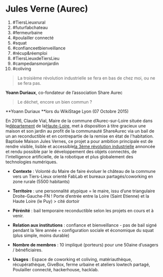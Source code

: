 # Jules Verne \(Aurec\)

1. \#TiersLieuxrural
2. \#futurfabchateau
3. \#fermeurbaine
4. \#poulailler connecté
5. \#squat
6. \#confianceetbienveillance
7. \#récup&réemploi
8. \#TiersLieuxdeTiersLieu
9. \#campedansmonjardin
10. \#coliving

> La troisième révolution industrielle se fera en bas de chez moi, ou ne se fera pas.

**Yoann Duriaux**, co-fondateur de l’association Share Aurec

> Le déchet, encore un bien commun ?

**Yoann Duriaux **lors du WikiStage Lyon \(07 Octobre 2015\)

En 2016, Claude Vial, Maire de la commune d’Aurec-sur-Loire située dans le[département](https://fr.wikipedia.org/wiki/Département_français) de la[Haute-Loire](https://fr.wikipedia.org/wiki/Haute-Loire), met à disposition à titre gracieux une maison et son jardin au profit de la communauté ShareAurec via un bail de un an reconductible et en contrepartie de la remise en état de l'habitation. Baptisée Maison Jules Vernes, ce projet a pour ambition principale est de rendre visible, lisible et accessible[la 3ème révolution industrielle](https://fr.wikipedia.org/wiki/Troisième_révolution_industrielle) annoncée et rendu possible par le développement des objets connectés, de l'intelligence artificielle, de la robotique et plus globalement des technologies numériques.

* **Contexte** : Volonté du Maire de faire évoluer le château de la commune vers un Tiers-Lieux orienté FabLab et bureaux partagés/coworking en zone rurale \(5500 habitants\)

* **Territoire** : une personnalité atypique = le maire, issu d’une triangulaire Droite-Gauche-FN ! Porte d’entrée entre la Loire \(Saint Etienne\) et la Haute Loire \(le Puy\) &gt; cité dortoir

* **Pérénité** : bail temporaire reconductible selon les projets en cours et à venir.

* **Relation aux institutions** : confiance et bienveillance - pas de bail signé pendant la 1ère année = configuration sociale et économique du squat \(plus simple, moins durable\)

* **Nombre de membres** : 10 impliqué \(porteurs\) pour une 50aine d’usagers / bénéficiaires.

* **Usages** : Espace de coworking et coliving, matériauthèque, récupérathèque, GiveBox, ferme urbaine et ateliers lowtech partagé, Poulailler connecté, hackerhouse, hacklab.



